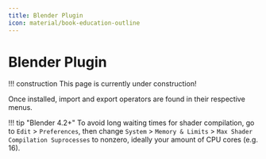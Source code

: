 ```yaml
---
title: Blender Plugin
icon: material/book-education-outline
---
```


# Blender Plugin

!!! construction
    This page is currently under construction!

Once installed, import and export operators are found in their respective menus.


!!! tip "Blender 4.2+"
    To avoid long waiting times for shader compilation, go to ``Edit`` > ``Preferences``, then change ``System`` > ``Memory & Limits`` > ``Max Shader Compilation Suprocesses`` to nonzero, ideally your amount of CPU cores (e.g. 16).